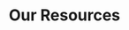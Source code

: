 ---
title: Our Resources
# menu:
#   main:
#     name: Resources
#     weight: 111
resources:
  body: >-
    A collection of reports, guides and videos to learn about homelessness in Manchester and the work of the Partnership, as well as how to best support people experiencing homelessness.
  heading: Resources
---